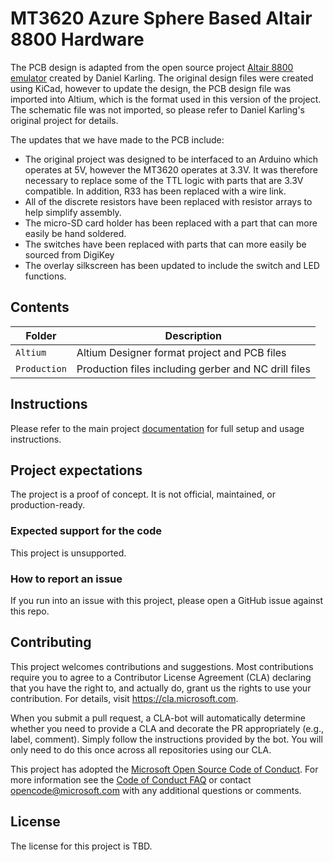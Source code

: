 # MT3620 Azure Sphere Based Altair 8800 Hardware

The PCB design is adapted from the open source project [Altair 8800 emulator](http://dankar.github.io/emulator/2015/04/12/altair-8800-emulator/) created by Daniel Karling. The original design files were created using KiCad, however to update the design, the PCB design file was imported into Altium, which is the format used in this version of the project. The schematic file was not imported, so please refer to Daniel Karling's original project for details.

The updates that we have made to the PCB include:

 - The original project was designed to be interfaced to an Arduino which operates at 5V, however the MT3620 operates at 3.3V. It was therefore necessary to replace some of the TTL logic with parts that are 3.3V compatible. In addition, R33 has been  replaced with a wire link.
 - All of the discrete resistors have been replaced with resistor arrays to help simplify assembly.
 - The micro-SD card holder has been replaced with a part that can more easily be hand soldered.  
 - The switches have been replaced with parts that can more easily be sourced from DigiKey
 - The overlay silkscreen has been updated to include the switch and LED functions.

## Contents

| Folder | Description |
|-------------|-------------|
| `Altium`       | Altium Designer format project and PCB files |
| `Production`       | Production files including gerber and NC drill files |

## Instructions

Please refer to the main project [documentation](https://github.com/gloveboxes/Cloud-Enabled-Altair-on-Azure-Sphere/wiki/01-introduction) for full setup and usage instructions.

## Project expectations

The project is a proof of concept. It is not official, maintained, or production-ready.

### Expected support for the code
This project is unsupported.

### How to report an issue
If you run into an issue with this project, please open a GitHub issue against this repo.

## Contributing

This project welcomes contributions and suggestions. Most contributions require you to
agree to a Contributor License Agreement (CLA) declaring that you have the right to,
and actually do, grant us the rights to use your contribution. For details, visit
https://cla.microsoft.com.

When you submit a pull request, a CLA-bot will automatically determine whether you need
to provide a CLA and decorate the PR appropriately (e.g., label, comment). Simply follow the
instructions provided by the bot. You will only need to do this once across all repositories using our CLA.

This project has adopted the [Microsoft Open Source Code of Conduct](https://opensource.microsoft.com/codeofconduct/).
For more information see the [Code of Conduct FAQ](https://opensource.microsoft.com/codeofconduct/faq/)
or contact [opencode@microsoft.com](mailto:opencode@microsoft.com) with any additional questions or comments.

## License

The license for this project is TBD.